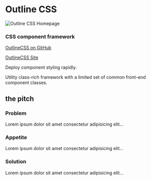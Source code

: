 # Outline CSS
![Outline CSS Homepage](/imgs/outline-css-homepage.jpg)
### CSS component framework

[OutlineCSS on GitHub](https://github.com/kevinjapan/OutlineCSS)

[OutlineCSS Site](https://outlinecss.netlify.app/)


Deploy component styling rapidly.

Utility class-rich framework with a limited set of common front-end component classes.

## the pitch

### Problem
Lorem ipsum dolor sit amet consectetur adipisicing elit...


### Appetite
Lorem ipsum dolor sit amet consectetur adipisicing elit...



### Solution
Lorem ipsum dolor sit amet consectetur adipisicing elit...




